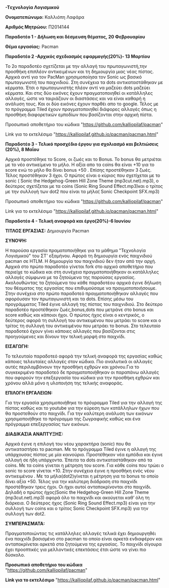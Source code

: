**-Tεχνολογία Λογισμικού**

**Ονοματεπώνυμο:** Καλλιόπη Λαφάρα 

**Αριθμός Μητρώου:** Π2014144

**Παραδοτέο 1 - Δήλωση και δέσμευση θέματος, 20 Φεβρουαρίου**

**Θέμα εργασίας:** Pacman

**Παραδοτέο 2 -Αρχικός σχεδιασμός εφαρμογής(20%)- 13 Μαρτίου**

 Το 2ο παραδοτέο σχετίζεται με την αλλαγή του πρωταγωνιστή,την προσθήκη επιπλέον αντικειμένων και τη δημιουργία μιας νέας πίστας.
 Αρχικά αντί για τον PacΜan χρησιμοποίησα τον Sonic ως βασικό πρωταγωνιστή του παιχνιδιού. Στη συνέχεια τα dots αντικαταστάθηκαν
 με κέρματα. Έτσι ο πρωταγωνιστής πλέον αντί να μαζεύει dots μαζεύει κέρματα. Και στις δύο εικόνες έχουν πραγματοποιηθεί οι 
 κατάλληλες αλλαγές, ώστε να ταιριάζουν οι διαστάσεις και να είναι καθαρή η ανάλυση τους. Και οι δύο εικόνες έχουν παρθέι απο το 
 google. Τέλος με το πρόγραμμα Tiled έχουν πραγματοποιηθεί διάφορες αλλαγές όπως η προσθήκη διαφορετικών εμποδίων που βασίζονται 
 στην αρχική πίστα.

Προσωπικό αποθετήριο του κώδικα  "https://github.com/kalliopilaf/pacman"
  
Link για το εκτελέσιμο "https://kalliopilaf.github.io/pacman/pacman.html"
  
**Παραδοτέο 3 - Τελικό προσχέδιο έργου για σχολιασμό και βελτιώσεις (20%), 8 Μαΐου**

Αρχικά προστέθηκε το Score, οι ζωές και το Bonus. Το bonus θα μετριέται με το νέο αντικείμενο το μήλο.
Η αξία απο τα coins θα είναι +10 για το score ενώ το μήλο θα δίνει bonus +50 . Επίσης προστέθηκαν 3 ζωές. 
Τέλος προστέθηκαν 3 ήχοι. Ο πρώτος είναι ο κύριος που σχετίχεται με το sonic ( Sonic the Hedgehog-Green Hill Zone Theme (mp3cut.net).mp3), o δεύτερος σχετίζεται με τα coins (Sonic Ring Sound Effect.mp3)και ο τρίτος με την συλλογή των dot2 που είναι τα μήλα( Sonic Checkpoint SFX.mp3)

Προσωπικό αποθετήριο του κώδικα  "https://github.com/kalliopilaf/pacman"
  
Link για το εκτελέσιμο "https://kalliopilaf.github.io/pacman/pacman.html"

**Παραδοτέο 4 - Τελική αναφορά και έργο(20%)-6 Ιουνίου**

**ΤΙΤΛΟΣ ΕΡΓΑΣΙΑΣ:** Δημιουργία Pacman

**ΣΥΝΟΨΗ:** 

Η παρούσα εργασία πραματοποιήθηκε για το μάθημα "Τεχνολογία Λογισμικού" του ΣΤ' εξαμήνου. Αφορά τη δημιουργία ενός παιχνιδιού pacman σε HTLM. Η δημιουργία του παιχνιδιού δεν ήταν από την αρχή. Αρχικά στο πρώτο παραδοτέο γίνεται fork στο αρχικό αποθετήριο που περιείχε το κώδικα και στη συνέχεια πραγματοποιήθηκαν οι κατάλληλες αλλαγές σύμφωνα με τα ζητούμενα της παρούσας εργασίας. Ακολουθώντας τα ζητούμενα του κάθε παραδοτέου αρχικά έγινε δήλωση του θέαματος της εργασίας που επιθυμούσαμε να πραγματοποιήσουμε. Στην συνέχεια στο πρώτο παραδοτεό πραγματοποιήθηκαν αλλαγές που αφορόυσαν τον πρωταγωνιστή και τα dots. Επίσης μέσω του προγράμματος Tiled έγινε αλλαγή της πίστας του παιχνιδιού. Στο δεύτερο παραδοτέο προστέθηκαν ζωές,bonus,dots που μετράνε στο bonus και score καθώς και κάποιοι ήχοι. Ο πρώτος ήχος είναι ο κεντρικός, ο δεύτερος αφορά τη συλλογή του αντικειμένου που μετράει το score και ο τρίτος τη συλλογή του αντικειμένου που μετράει το bonus. Στο τελευταίο παραδοτεό έχουν γίνει κάποιες αλλαγές που βασίζονται στις προηγούμενες και δίνουν την τελική μορφή στο παιχνίδι.

**ΕΙΣΑΓΩΓΗ:** 

Το τελευταίο παραδοτεό αφορά την τελική αναφορά της εργασίας καθώς κάποιες τελευταίες αλλαγές στον κώδικα. Πιο αναλυτικά οι αλλαγές αυτές περιλαμβάνουν την προσθήκη εχθρών και χρόνου.Για το συγκεκριμένο παραδοτεό δε πραγματοποιήθηκαν οι παραπάνω αλλαγές που αφορούν την επεξεργασία του κώδικα για την προσθήκη εχθρών και χρόνου αλλά μόνο η υλοποιήση της τελικής αναφοράς. 

**ΕΠΙΛΟΓΗ ΕΡΓΑΛΕΙΩΝ:** 

Για την εργασία χρησιμοποιήθηκε το πρόγραμμα Tiled για την αλλαγή της πίστας καθώς και το youtube για την εύρεση των κατάλληλων ήχων που θα προστεθούν στο παιχνίδι. Για την καλύτερη ανάλυση των εικόνων χρησιμοποιήθηκε το πρόγραμμα της ζωγραφικής καθώς και ένα πρόγραμμα επεξεργασίας των εικόνων.

**ΔΙΑΔΙΚΑΣΙΑ ΑΝΑΠΤΥΞΗΣ:**

Αρχικά έγινε η επιλογή του νέου χαρακτήρα (sonic) που θα αντικαταστήσει το pacman. Με το πρόγραμμα Tiled έγινε η αλλαγή της υπάρχουσας πίστας με μία καινούρια. Προστέθηκαν νέα εμπόδια και έγινε αλλαγή σε ήδη υπάρχοντα. Έπειτα τα dots αντικαταστάθηκαν από τα coins. Με τα coins γίνεται η μέτρηση του score. Για κάθε coins που τρώει ο sonic το score γίνεται +10. Στην συνέχεια έγινε η προσθήκη ενός νέου αντικειμένου . Με τα μήλα(dot2)γίνεται η μέτρηση για το bonus το οποίο δίνει αξία +50. Τέλος για την καλύτερη διάδραση στο παιχνίδι προστέθηκαν τρεις ήχοι. Οι ήχοι αυτοί ανταποκρίνονται στο παιχνίδι. Δηλαδή ο πρώτος ήχος(Sonic the Hedgehog-Green Hill Zone Theme (mp3cut.net).mp3) αφορά όλο το παιχνίδι και ακούγεται καθ’ όλη τη διάρκεια. Ο δεύτερος ήχος (Sonic Ring Sound Effect.mp3) είναι για την συλλογή των coins και ο τρίτος Sonic Checkpoint SFX.mp3) για την συλλογή των dot2.


**ΣΥΜΠΕΡΑΣΜΑΤΑ:**

Πραγματοποιώντας τις κατάλληλες αλλαγές τελικά έχει δημιουργηθέι ένα παιχνίδι βασισμένο στο pacman το οποίο είναι αρκετά ενδιαφέρον και ανταποκρίνεται αρκετά στα ζητούμενα της εργασίας. Το παιχνίδι σίγουρα έχει προοπτικές για μελλοντικές επεκτάσεις έτσι ώστε να γίνει πιο δύσκολο. 


**Προσωπικό αποθετήριο του κώδικα** "https://github.com/kalliopilaf/pacman"

**Link για το εκτελέσιμο** "https://kalliopilaf.github.io/pacman/pacman.html"
